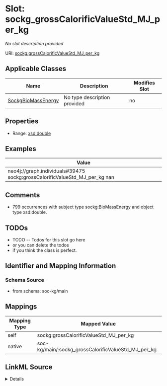 

# Slot: sockg_grossCalorificValueStd_MJ_per_kg


_No slot description provided_





URI: [sockg:grossCalorificValueStd_MJ_per_kg](http://www.semanticweb.org/sockg/ontologies/2024/0/soil-carbon-ontology/grossCalorificValueStd_MJ_per_kg)



<!-- no inheritance hierarchy -->





## Applicable Classes

| Name | Description | Modifies Slot |
| --- | --- | --- |
| [SockgBioMassEnergy](../classes/SockgBioMassEnergy.md) | No type description provided |  no  |







## Properties

* Range: [xsd:double](http://www.w3.org/2001/XMLSchema#double)






## Examples

| Value |
| --- |
| neo4j://graph.individuals#39475 sockg:grossCalorificValueStd_MJ_per_kg nan |

## Comments

* 799 occurrences with subject type sockg:BioMassEnergy and object type xsd:double.

## TODOs

* TODO -- Todos for this slot go here
* or you can delete the todos
* if you think the class is perfect.

## Identifier and Mapping Information







### Schema Source


* from schema: soc-kg/main




## Mappings

| Mapping Type | Mapped Value |
| ---  | ---  |
| self | sockg:grossCalorificValueStd_MJ_per_kg |
| native | soc-kg/main/:sockg_grossCalorificValueStd_MJ_per_kg |




## LinkML Source

<details>
```yaml
name: sockg_grossCalorificValueStd_MJ_per_kg
description: No slot description provided
todos:
- TODO -- Todos for this slot go here
- or you can delete the todos
- if you think the class is perfect.
comments:
- 799 occurrences with subject type sockg:BioMassEnergy and object type xsd:double.
examples:
- value: neo4j://graph.individuals#39475 sockg:grossCalorificValueStd_MJ_per_kg nan
from_schema: soc-kg/main
rank: 1000
slot_uri: sockg:grossCalorificValueStd_MJ_per_kg
alias: sockg_grossCalorificValueStd_MJ_per_kg
domain_of:
- sockg_BioMassEnergy
range: double

```
</details>